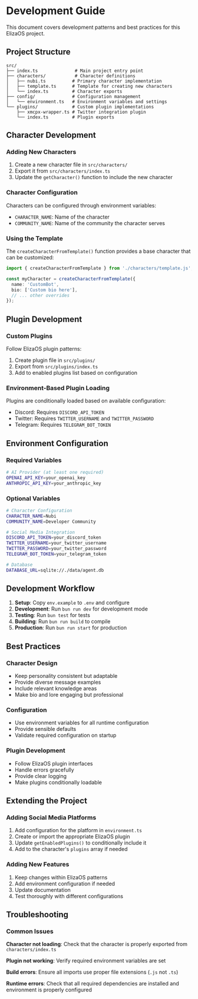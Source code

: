 # Development Guide

This document covers development patterns and best practices for this ElizaOS project.

## Project Structure

```
src/
├── index.ts              # Main project entry point
├── characters/           # Character definitions
│   ├── nubi.ts          # Primary character implementation
│   ├── template.ts      # Template for creating new characters
│   └── index.ts         # Character exports
├── config/              # Configuration management
│   └── environment.ts   # Environment variables and settings
└── plugins/             # Custom plugin implementations
    ├── xmcpx-wrapper.ts # Twitter integration plugin
    └── index.ts         # Plugin exports
```

## Character Development

### Adding New Characters

1. Create a new character file in `src/characters/`
2. Export it from `src/characters/index.ts`
3. Update the `getCharacter()` function to include the new character

### Character Configuration

Characters can be configured through environment variables:

- `CHARACTER_NAME`: Name of the character
- `COMMUNITY_NAME`: Name of the community the character serves

### Using the Template

The `createCharacterFromTemplate()` function provides a base character that can be customized:

```typescript
import { createCharacterFromTemplate } from './characters/template.js';

const myCharacter = createCharacterFromTemplate({
  name: 'CustomBot',
  bio: ['Custom bio here'],
  // ... other overrides
});
```

## Plugin Development

### Custom Plugins

Follow ElizaOS plugin patterns:

1. Create plugin file in `src/plugins/`
2. Export from `src/plugins/index.ts`
3. Add to enabled plugins list based on configuration

### Environment-Based Plugin Loading

Plugins are conditionally loaded based on available configuration:

- Discord: Requires `DISCORD_API_TOKEN`
- Twitter: Requires `TWITTER_USERNAME` and `TWITTER_PASSWORD`
- Telegram: Requires `TELEGRAM_BOT_TOKEN`

## Environment Configuration

### Required Variables

```bash
# AI Provider (at least one required)
OPENAI_API_KEY=your_openai_key
ANTHROPIC_API_KEY=your_anthropic_key
```

### Optional Variables

```bash
# Character Configuration
CHARACTER_NAME=Nubi
COMMUNITY_NAME=Developer Community

# Social Media Integration
DISCORD_API_TOKEN=your_discord_token
TWITTER_USERNAME=your_twitter_username
TWITTER_PASSWORD=your_twitter_password
TELEGRAM_BOT_TOKEN=your_telegram_token

# Database
DATABASE_URL=sqlite://./data/agent.db
```

## Development Workflow

1. **Setup**: Copy `env.example` to `.env` and configure
2. **Development**: Run `bun run dev` for development mode
3. **Testing**: Run `bun test` for tests
4. **Building**: Run `bun run build` to compile
5. **Production**: Run `bun run start` for production

## Best Practices

### Character Design

- Keep personality consistent but adaptable
- Provide diverse message examples
- Include relevant knowledge areas
- Make bio and lore engaging but professional

### Configuration

- Use environment variables for all runtime configuration
- Provide sensible defaults
- Validate required configuration on startup

### Plugin Development

- Follow ElizaOS plugin interfaces
- Handle errors gracefully
- Provide clear logging
- Make plugins conditionally loadable

## Extending the Project

### Adding Social Media Platforms

1. Add configuration for the platform in `environment.ts`
2. Create or import the appropriate ElizaOS plugin
3. Update `getEnabledPlugins()` to conditionally include it
4. Add to the character's `plugins` array if needed

### Adding New Features

1. Keep changes within ElizaOS patterns
2. Add environment configuration if needed
3. Update documentation
4. Test thoroughly with different configurations

## Troubleshooting

### Common Issues

**Character not loading**: Check that the character is properly exported from `characters/index.ts`

**Plugin not working**: Verify required environment variables are set

**Build errors**: Ensure all imports use proper file extensions (`.js` not `.ts`)

**Runtime errors**: Check that all required dependencies are installed and environment is properly configured
